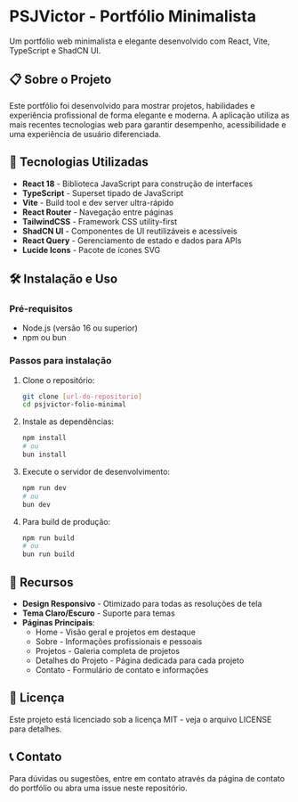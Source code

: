 # PSJVictor - Portfólio Minimalista

Um portfólio web minimalista e elegante desenvolvido com React, Vite, TypeScript e ShadCN UI.

## 📋 Sobre o Projeto

Este portfólio foi desenvolvido para mostrar projetos, habilidades e experiência profissional de forma elegante e moderna. A aplicação utiliza as mais recentes tecnologias web para garantir desempenho, acessibilidade e uma experiência de usuário diferenciada.

## 🚀 Tecnologias Utilizadas

- **React 18** - Biblioteca JavaScript para construção de interfaces
- **TypeScript** - Superset tipado de JavaScript
- **Vite** - Build tool e dev server ultra-rápido
- **React Router** - Navegação entre páginas
- **TailwindCSS** - Framework CSS utility-first
- **ShadCN UI** - Componentes de UI reutilizáveis e acessíveis
- **React Query** - Gerenciamento de estado e dados para APIs
- **Lucide Icons** - Pacote de ícones SVG

## 🛠️ Instalação e Uso

### Pré-requisitos

- Node.js (versão 16 ou superior)
- npm ou bun

### Passos para instalação

1. Clone o repositório:
   ```bash
   git clone [url-do-repositorio]
   cd psjvictor-folio-minimal
   ```

2. Instale as dependências:
   ```bash
   npm install
   # ou
   bun install
   ```

3. Execute o servidor de desenvolvimento:
   ```bash
   npm run dev
   # ou
   bun dev
   ```

4. Para build de produção:
   ```bash
   npm run build
   # ou
   bun run build
   ```

## 📱 Recursos

- **Design Responsivo** - Otimizado para todas as resoluções de tela
- **Tema Claro/Escuro** - Suporte para temas
- **Páginas Principais**:
  - Home - Visão geral e projetos em destaque
  - Sobre - Informações profissionais e pessoais
  - Projetos - Galeria completa de projetos
  - Detalhes do Projeto - Página dedicada para cada projeto
  - Contato - Formulário de contato e informações

## 📄 Licença

Este projeto está licenciado sob a licença MIT - veja o arquivo LICENSE para detalhes.

## 📞 Contato

Para dúvidas ou sugestões, entre em contato através da página de contato do portfólio ou abra uma issue neste repositório.
